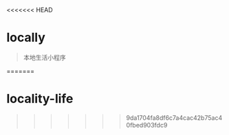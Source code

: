 <<<<<<< HEAD
# locally

> 本地生活小程序


=======
# locality-life
>>>>>>> 9da1704fa8df6c7a4cac42b75ac40fbed903fdc9
